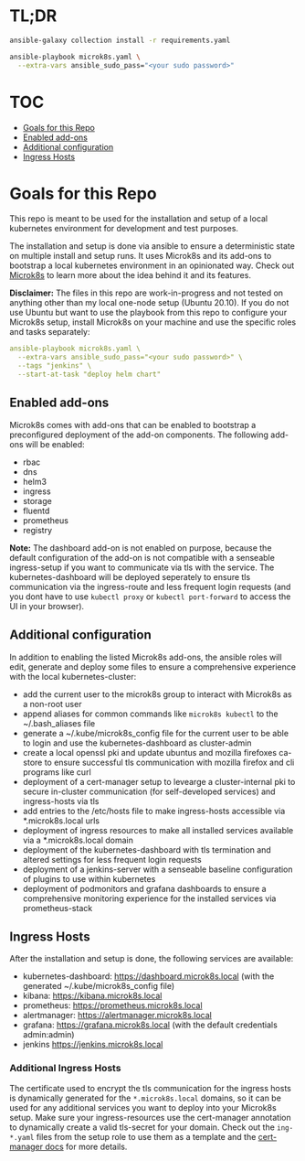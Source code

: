 # TL;DR
```bash
ansible-galaxy collection install -r requirements.yaml
```

```bash
ansible-playbook microk8s.yaml \
  --extra-vars ansible_sudo_pass="<your sudo password>"
```

# TOC
* [Goals for this Repo](#Goals-for-this-Repo)
* [Enabled add-ons](#Enabled-add-ons)
* [Additional configuration](##Additional-configuration)
* [Ingress Hosts](##Ingress-Hosts)

# Goals for this Repo
This repo is meant to be used for the installation and setup of a local kubernetes environment for development and test purposes.

The installation and setup is done via ansible to ensure a deterministic state on multiple install and setup runs. It uses Microk8s and its add-ons to bootstrap a local kubernetes environment in an opinionated way. Check out [Microk8s](https://microk8s.io) to learn more about the idea behind it and its features.

**Disclaimer:** The files in this repo are work-in-progress and not tested on anything other than my local one-node setup (Ubuntu 20.10). If you do not use Ubuntu but want to use the playbook from this repo to configure your Microk8s setup, install Microk8s on your machine and use the specific roles and tasks separately:
```yaml
ansible-playbook microk8s.yaml \
  --extra-vars ansible_sudo_pass="<your sudo password>" \
  --tags "jenkins" \
  --start-at-task "deploy helm chart"
```

## Enabled add-ons
Microk8s comes with add-ons that can be enabled to bootstrap a preconfigured deployment of the add-on components. The following add-ons will be enabled:

* rbac
* dns
* helm3
* ingress
* storage
* fluentd
* prometheus
* registry

**Note:** The dashboard add-on is not enabled on purpose, because the default configuration of the add-on is not compatible with a senseable ingress-setup if you want to communicate via tls with the service. The kubernetes-dashboard will be deployed seperately to ensure tls communication via the ingress-route and less frequent login requests (and you dont have to use `kubectl proxy` or `kubectl port-forward` to access the UI in your browser).  

## Additional configuration
In addition to enabling the listed Microk8s add-ons, the ansible roles will edit, generate and deploy some files to ensure a comprehensive experience with the local kubernetes-cluster:

* add the current user to the microk8s group to interact with Microk8s as a non-root user
* append aliases for common commands like `microk8s kubectl` to the ~/.bash_aliases file
* generate a ~/.kube/microk8s_config file for the current user to be able to login and use the kubernetes-dashboard as cluster-admin
* create a local openssl pki and update ubuntus and mozilla firefoxes ca-store to ensure successful tls communication with mozilla firefox and cli programs like curl
* deployment of a cert-manager setup to levearge a cluster-internal pki to secure in-cluster communication (for self-developed services) and ingress-hosts via tls
* add entries to the /etc/hosts file to make ingress-hosts accessible via *.microk8s.local urls
* deployment of ingress resources to make all installed services available via a *.microk8s.local domain
* deployment of the kubernetes-dashboard with tls termination and altered settings for less frequent login requests
* deployment of a jenkins-server with a senseable baseline configuration of plugins to use within kubernetes
* deployment of podmonitors and grafana dashboards to ensure a comprehensive monitoring experience for the installed services via prometheus-stack

## Ingress Hosts
After the installation and setup is done, the following services are available:
* kubernetes-dashboard: https://dashboard.microk8s.local (with the generated ~/.kube/microk8s_config file)
* kibana: https://kibana.microk8s.local
* prometheus: https://prometheus.microk8s.local
* alertmanager: https://alertmanager.microk8s.local
* grafana: https://grafana.microk8s.local (with the default credentials admin:admin)
* jenkins https://jenkins.microk8s.local

### Additional Ingress Hosts
The certificate used to encrypt the tls communication for the ingress hosts is dynamically generated for the `*.microk8s.local` domains, so it can be used for any additional services you want to deploy into your Microk8s setup. Make sure your ingress-resources use the cert-manager annotation to dynamically create a valid tls-secret for your domain. Check out the `ing-*.yaml` files from the setup role to use them as a template and the [cert-manager docs](https://cert-manager.io/docs/usage/ingress/) for more details.